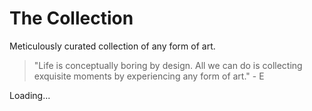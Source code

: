 # The Collection

Meticulously curated collection of any form of art.

> "Life is conceptually boring by design. All we can do is collecting exquisite moments by experiencing any form of art." - E

Loading...